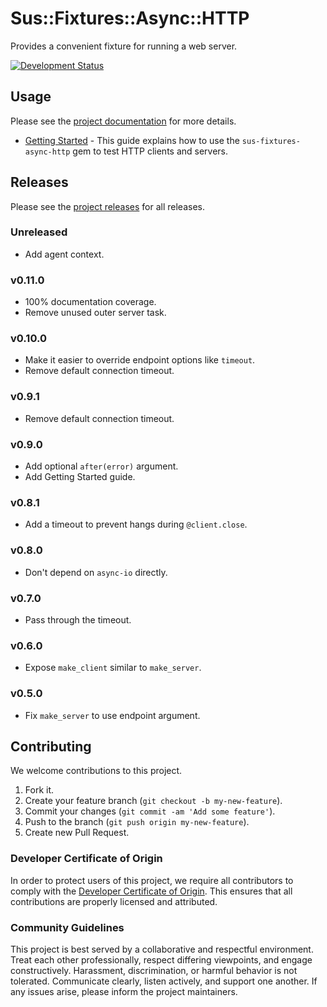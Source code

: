 # Sus::Fixtures::Async::HTTP

Provides a convenient fixture for running a web server.

[![Development Status](https://github.com/socketry/sus-fixtures-async-http/workflows/Test/badge.svg)](https://github.com/socketry/sus-fixtures-async-http/actions?workflow=Test)

## Usage

Please see the [project documentation](https://socketry.github.io/sus-fixtures-async-http/) for more details.

  - [Getting Started](https://socketry.github.io/sus-fixtures-async-http/guides/getting-started/index) - This guide explains how to use the `sus-fixtures-async-http` gem to test HTTP clients and servers.

## Releases

Please see the [project releases](https://socketry.github.io/sus-fixtures-async-http/releases/index) for all releases.

### Unreleased

  - Add agent context.

### v0.11.0

  - 100% documentation coverage.
  - Remove unused outer server task.

### v0.10.0

  - Make it easier to override endpoint options like `timeout`.
  - Remove default connection timeout.

### v0.9.1

  - Remove default connection timeout.

### v0.9.0

  - Add optional `after(error)` argument.
  - Add Getting Started guide.

### v0.8.1

  - Add a timeout to prevent hangs during `@client.close`.

### v0.8.0

  - Don't depend on `async-io` directly.

### v0.7.0

  - Pass through the timeout.

### v0.6.0

  - Expose `make_client` similar to `make_server`.

### v0.5.0

  - Fix `make_server` to use endpoint argument.

## Contributing

We welcome contributions to this project.

1.  Fork it.
2.  Create your feature branch (`git checkout -b my-new-feature`).
3.  Commit your changes (`git commit -am 'Add some feature'`).
4.  Push to the branch (`git push origin my-new-feature`).
5.  Create new Pull Request.

### Developer Certificate of Origin

In order to protect users of this project, we require all contributors to comply with the [Developer Certificate of Origin](https://developercertificate.org/). This ensures that all contributions are properly licensed and attributed.

### Community Guidelines

This project is best served by a collaborative and respectful environment. Treat each other professionally, respect differing viewpoints, and engage constructively. Harassment, discrimination, or harmful behavior is not tolerated. Communicate clearly, listen actively, and support one another. If any issues arise, please inform the project maintainers.
